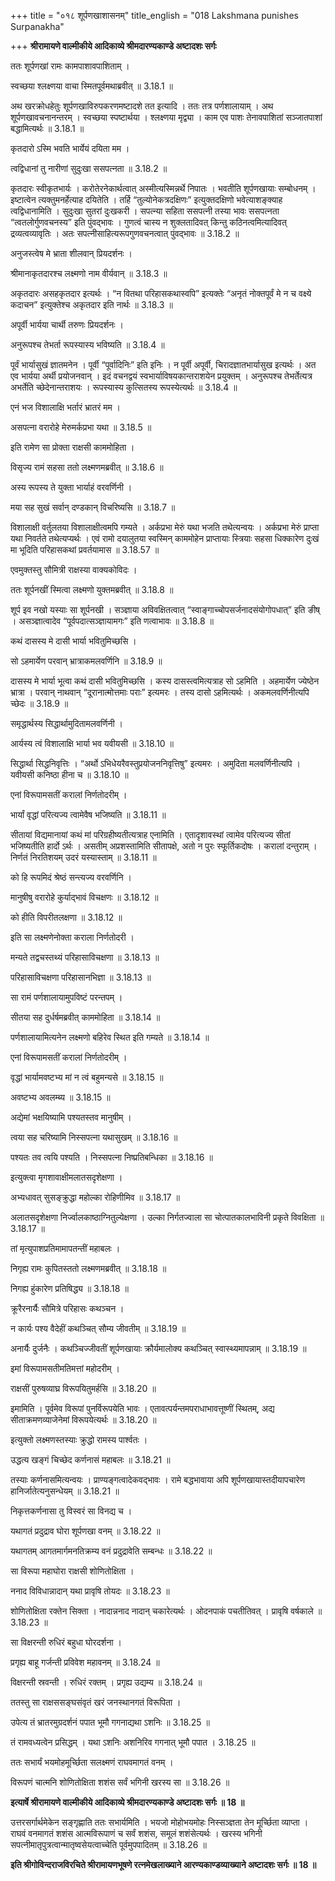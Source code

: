 +++
title = "०१८ शूर्पणखाशासनम्"
title_english = "018 Lakshmana punishes Surpanakha"

+++
**श्रीरामायणे वाल्मीकीये आदिकाव्ये श्रीमदारण्यकाण्डे अष्टादशः सर्गः**

ततः शूर्पणखां रामः कामपाशावपाशिताम् ।

स्वच्छया श्लक्ष्णया वाचा स्मितपूर्वमथाब्रवीत् ॥ 3.18.1 ॥

अथ खरक्रोधहेतुः शूर्पणखाविरुपकरणमष्टादशे तत इत्यादि । ततः तत्र पर्णशालायाम् । अथ शूर्पणखावचनानन्तरम् । स्वच्छया स्पष्टार्थया । श्लक्ष्णया मृद्व्या । काम एव पाशः तेनावपाशितां सञ्जातपाशां बद्धामित्यर्थः ॥ 3.18.1 ॥

कृतदारो ऽस्मि भवति भार्येयं दयिता मम ।

त्वद्विधानां तु नारीणां सुदुःखा ससपत्नता ॥ 3.18.2 ॥

कृतदारः स्वीकृतभार्यः । करोतेरनेकार्थत्वात् अस्मीत्यस्मिन्नर्थे निपातः । भवतीति शूर्पणखायाः सम्बोधनम् । इष्टात्वेन त्यक्तुमनर्हेत्याह दयितेति । तर्हि “तुल्योनेकत्रदक्षिणः” इत्युक्तदक्षिणो भवेत्याशङ्क्याह त्वद्विधानामिति । सुदुःखा सुतरां दुःखकरी । सपत्न्या सहिता ससपत्नी तस्या भावः ससपत्नता “त्वतलोर्गुणवचनस्य” इति पुंवद्भावः । गुणत्वं चास्य न शुक्लतादिवत् किन्तु कठिनत्वमित्यादिवत् द्रव्यत्वव्यावृतिः । अतः सपत्नीसाहित्यरूपगुणवचनत्वात् पुंवद्भावः ॥ 3.18.2 ॥

अनुजस्त्वेष मे भ्राता शीलवान् प्रियदर्शनः ।

श्रीमानाकृतदारश्च लक्ष्मणो नाम वीर्यवान् ॥ 3.18.3 ॥

अकृतदारः असहकृतदार इत्यर्थः । “न वितथा परिहासकथास्वपि” इत्यक्तेः “अनृतं नोक्तपूर्वं मे न च वक्ष्ये कदाचन” इत्युक्तेश्च अकृतदार इति नार्थः ॥ 3.18.3 ॥

अपूर्वी भार्यया चार्थी तरुणः प्रियदर्शनः ।

अनुरूपश्च तेभर्ता रूपस्यास्य भविष्यति ॥ 3.18.4 ॥

पूर्वं भार्यासुखं ज्ञातमनेन । पूर्वी “पूर्वादिनिः” इति इनिः । न पूर्वी अपूर्वी, चिरादज्ञातभार्यासुख इत्यर्थः । अत एव भार्यया अर्थी प्रयोजनवान् । इदं वचनद्वयं स्वभार्याविषयकान्तराशयेन प्रयुक्तम् । अनुरूपश्च तेभर्तेत्यत्र अभर्तेति च्छेदेनान्तराशयः । रूपस्यास्य कुत्सितस्य रूपस्येत्यर्थः ॥ 3.18.4 ॥

एनं भज विशालाक्षि भर्तारं भ्रातरं मम ।

असपत्ना वरारोहे मेरुमर्कप्रभा यथा ॥ 3.18.5 ॥

इति रामेण सा प्रोक्ता राक्षसी काममोहिता ।

विसृज्य रामं सहसा ततो लक्ष्मणमब्रवीत् ॥ 3.18.6 ॥

अस्य रूपस्य ते युक्ता भार्याहं वरवर्णिनी ।

मया सह सुखं सर्वान् दण्डकान् विचरिष्यसि ॥ 3.18.7 ॥

विशालाक्षी वर्तुलतया विशालाक्षीत्वमपि गम्यते । अर्कप्रभा मेरुं यथा भजति तथेत्यन्वयः । अर्कप्रभा मेरुं प्राप्ता यथा निवर्तते तथेत्यप्यर्थः । एवं रामो दयालुतया स्वस्मिन् काममोहेन प्राप्तायाः स्त्रियाः सहसा धिक्कारेण दुःखं मा भूदिति परिहासकथां प्रवर्तयामास ॥ 3.18.57 ॥

एवमुक्तस्तु सौमित्री राक्षस्या वाक्यकोविदः ।

ततः शूर्पनखीं स्मित्वा लक्ष्मणो युक्तमब्रवीत् ॥ 3.18.8 ॥

शूर्प इव नखो यस्याः सा शूर्पनखी । सञ्ज्ञाया अविवक्षितत्वात् “स्वाङ्गाच्चोपसर्जनादसंयोगोपधात्” इति ङीष् । असञ्ज्ञात्वादेव “पूर्वपदात्सञ्ज्ञायामगः” इति णत्वाभावः ॥ 3.18.8 ॥

कथं दासस्य मे दासी भार्या भवितुमिच्छसि ।

सो ऽहमार्येण परवान् भ्रात्राकमलवर्णिनि ॥ 3.18.9 ॥

दासस्य मे भार्या भूत्वा कथं दासी भवितुमिच्छसि । कस्य दासस्त्वमित्यत्राह सो ऽहमिति । अहमार्येण ज्येष्ठेन भ्रात्रा । परवान् नाथवान् “दूरानात्मोत्तमाः पराः” इत्यमरः । तस्य दासो ऽहमित्यर्थः । अकमलवर्णिनीत्यपि च्छेदः ॥ 3.18.9 ॥

समृद्धार्थस्य सिद्धार्थामुदितामलवर्णिनी ।

आर्यस्य त्वं विशालाक्षि भार्या भव यवीयसी ॥ 3.18.10 ॥

सिद्धार्था सिद्धनिवृत्तिः । “अर्थो ऽभिधेयरैवस्तुप्रयोजननिवृत्तिषु” इत्यमरः । अमुदिता मलवर्णिनीत्यपि । यवीयसी कनिष्ठा हीना च ॥ 3.18.10 ॥

एनां विरूपामसतीं करालां निर्णतोदरीम् ।

भार्यां वृद्धां परित्यज्य त्वामेवैष भजिष्यति ॥ 3.18.11 ॥

सीतायां विद्यमानायां कथं मां परिग्रहीष्यतीत्यत्राह एनामिति । एतादृशावस्थां त्वामेव परित्यज्य सीतां भजिष्यतीति हार्दो ऽर्थः । असतीम् अप्रशस्तामिति सीतापक्षे, अतो न पुरः स्फूर्तिकदोषः । करालां दन्तुराम् । निर्णतं निरतिशयम् उदरं यस्यास्ताम् ॥ 3.18.11 ॥

को हि रूपमिदं श्रेष्ठं सन्त्यज्य वरवर्णिनि ।

मानुषीषु वरारोहे कुर्याद्भावं विचक्षणः ॥ 3.18.12 ॥

को हीति विपरीतलक्षणा ॥ 3.18.12 ॥

इति सा लक्ष्मणेनोक्ता कराला निर्णतोदरी ।

मन्यते तद्वचस्तथ्यं परिहासाविचक्षणा ॥ 3.18.13 ॥

परिहासाविचक्षणा परिहासानभिज्ञा ॥ 3.18.13 ॥

सा रामं पर्णशालायामुपविष्टं परन्तपम् ।

सीतया सह दुर्धर्षमब्रवीत् काममोहिता ॥ 3.18.14 ॥

पर्णशालायामित्यनेन लक्ष्मणो बहिरेव स्थित इति गम्यते ॥ 3.18.14 ॥

एनां विरूपामसतीं करालां निर्णतोदरीम् ।

वृद्धां भार्यामवष्टभ्य मां न त्वं बहुमन्यसे ॥ 3.18.15 ॥

अवष्टभ्य अवलम्ब्य ॥ 3.18.15 ॥

अद्येमां भक्षयिष्यामि पश्यतस्तव मानुषीम् ।

त्वया सह चरिष्यामि निस्सपत्ना यथासुखम् ॥ 3.18.16 ॥

पश्यतः तव त्वयि पश्यति । निस्सपत्ना निष्प्रतिबन्धिका ॥ 3.18.16 ॥

इत्युक्त्वा मृगशावाक्षीमलातसदृशेक्षणा ।

अभ्यधावत् सुसङ्क्रुद्धा महोल्का रोहिणीमिव ॥ 3.18.17 ॥

अलातसदृशेक्षणा निर्ज्वालकाष्ठाग्नितुल्येक्षणा । उल्का निर्गतज्वाला सा चोत्पातकालभाविनी प्रकृते विवक्षिता ॥ 3.18.17 ॥

तां मृत्युपाशप्रतिमामापतन्तीं महाबलः ।

निगृह्य रामः कुपितस्ततो लक्ष्मणमब्रवीत् ॥ 3.18.18 ॥

निगह्य हुंकारेण प्रतिषिद्ध्य ॥ 3.18.18 ॥

क्रूरैरनार्यैः सौमित्रे परिहासः कथञ्चन ।

न कार्यः पश्य वैदेहीं कथञ्चित् सौम्य जीवतीम् ॥ 3.18.19 ॥

अनार्यैः दुर्जनैः । कथञ्चिज्जीवतीं शूर्पणखायाः क्रौर्यमालोक्य कथञ्चित् स्वास्थ्यमापन्नाम् ॥ 3.18.19 ॥

इमां विरूपामसतीमतिमत्तां महोदरीम् ।

राक्षसीं पुरुषव्याघ्र विरूपयितुमर्हसि ॥ 3.18.20 ॥

इमामिति । पूर्वमेव विरूपां पुनर्विरूपयेति भावः । एतावत्पर्यन्तमपराधाभावत्तूष्णीं स्थितम्, अद्य सीताक्रमणव्याजेनेमां विरूपयेत्यर्थः ॥ 3.18.20 ॥

इत्युक्तो लक्ष्मणस्तस्याः क्रुद्धो रामस्य पार्श्वतः ।

उद्धत्य खङ्गं चिच्छेद कर्णनासं महाबलः ॥ 3.18.21 ॥

तस्याः कर्णनासमित्यन्वयः । प्राण्यङ्गत्वादेकवद्भावः । रामे बद्धभावाया अपि शूर्पणखायास्तदीयापचारेण हानिर्जातेत्यनुसन्धेयम् ॥ 3.18.21 ॥

निकृत्तकर्णनासा तु विस्वरं सा विनद्य च ।

यथागतं प्रदुद्राव घोरा शूर्पणखा वनम् ॥ 3.18.22 ॥

यथागतम् आगतमार्गमनतिक्रम्य वनं प्रदुद्रावेति सम्बन्धः ॥ 3.18.22 ॥

सा विरूपा महाघोरा राक्षसी शोणितोक्षिता ।

ननाद विविधान्नादान् यथा प्रावृषि तोयदः ॥ 3.18.23 ॥

शोणितोक्षिता रक्तेन सिक्ता । नादान्ननाद नादान् चकारेत्यर्थः । ओदनपाकं पचतीतिवत् । प्रावृषि वर्षकाले ॥ 3.18.23 ॥

सा विक्षरन्ती रुधिरं बहुधा घोरदर्शना ।

प्रगृह्य बाहू गर्जन्ती प्रविवेश महावनम् ॥ 3.18.24 ॥

विक्षरन्ती स्रवन्ती । रुधिरं रक्तम् । प्रगृह्य उद्यम्य ॥ 3.18.24 ॥

ततस्तु सा राक्षससङ्घसंवृतं खरं जनस्थानगतं विरूपिता ।

उपेत्य तं भ्रातरमुग्रदर्शनं पपात भूमौ गगनाद्यथा ऽशनिः ॥ 3.18.25 ॥

तं रामवध्यत्वेन प्रसिद्धम् । यथा ऽशनिः अशनिरिव गगनात् भूमौ पपात । 3.18.25 ॥

ततः सभार्यं भयमोहमूर्च्छिता सलक्ष्मणं राघवमागतं वनम् ।

विरूपणं चात्मनि शोणितोक्षिता शशंस सर्वं भगिनी खरस्य सा ॥ 3.18.26 ॥

**इत्यार्षे श्रीरामायणे वाल्मीकीये आदिकाव्ये श्रीमदारण्यकाण्डे अष्टादशः सर्गः ॥ 18 ॥**

उत्तरसर्गार्थमेकेन सङ्गृह्णाति ततः सभार्यमिति । भयजो मोहोभयमोहः निस्सञ्ज्ञता तेन मूर्च्छिता व्याप्ता । राघवं वनमागतं शशंस आत्मविरूपाणं च सर्वं शशंस, समूलं शशंसेत्यर्थः । खरस्य भगिनी सपत्नीमातृपुत्रत्वान्मातृष्वसेयत्वाच्चेति पूर्वमुपपादितम् ॥ 3.18.26 ॥

**इति श्रीगोविन्दराजविरचिते श्रीरामायणभूषणे रत्नमेखलाख्याने आरण्यकाण्डव्याख्याने अष्टादशः सर्गः ॥ 18 ॥**
